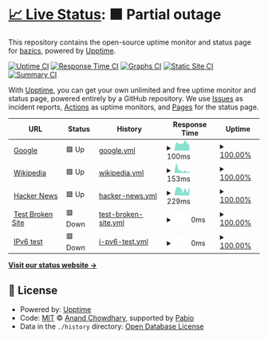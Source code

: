 # [📈 Live Status](https://bazics.github.io/upptime): <!--live status--> **🟧 Partial outage**

This repository contains the open-source uptime monitor and status page for [bazics](https://bazics.github.io/upptime), powered by [Upptime](https://github.com/upptime/upptime).

[![Uptime CI](https://github.com/bazics/upptime/workflows/Uptime%20CI/badge.svg)](https://github.com/bazics/upptime/actions?query=workflow%3A%22Uptime+CI%22)
[![Response Time CI](https://github.com/bazics/upptime/workflows/Response%20Time%20CI/badge.svg)](https://github.com/bazics/upptime/actions?query=workflow%3A%22Response+Time+CI%22)
[![Graphs CI](https://github.com/bazics/upptime/workflows/Graphs%20CI/badge.svg)](https://github.com/bazics/upptime/actions?query=workflow%3A%22Graphs+CI%22)
[![Static Site CI](https://github.com/bazics/upptime/workflows/Static%20Site%20CI/badge.svg)](https://github.com/bazics/upptime/actions?query=workflow%3A%22Static+Site+CI%22)
[![Summary CI](https://github.com/bazics/upptime/workflows/Summary%20CI/badge.svg)](https://github.com/bazics/upptime/actions?query=workflow%3A%22Summary+CI%22)

With [Upptime](https://upptime.js.org), you can get your own unlimited and free uptime monitor and status page, powered entirely by a GitHub repository. We use [Issues](https://github.com/bazics/upptime/issues) as incident reports, [Actions](https://github.com/bazics/upptime/actions) as uptime monitors, and [Pages](https://bazics.github.io/upptime) for the status page.

<!--start: status pages-->
<!-- This summary is generated by Upptime (https://github.com/upptime/upptime) -->
<!-- Do not edit this manually, your changes will be overwritten -->
<!-- prettier-ignore -->
| URL | Status | History | Response Time | Uptime |
| --- | ------ | ------- | ------------- | ------ |
| <img alt="" src="https://icons.duckduckgo.com/ip3/www.google.com.ico" height="13"> [Google](https://www.google.com) | 🟩 Up | [google.yml](https://github.com/bazics/upptime/commits/HEAD/history/google.yml) | <details><summary><img alt="Response time graph" src="./graphs/google/response-time-week.png" height="20"> 100ms</summary><br><a href="https://bazics.github.io/upptime/history/google"><img alt="Response time 102" src="https://img.shields.io/endpoint?url=https%3A%2F%2Fraw.githubusercontent.com%2Fbazics%2Fupptime%2FHEAD%2Fapi%2Fgoogle%2Fresponse-time.json"></a><br><a href="https://bazics.github.io/upptime/history/google"><img alt="24-hour response time 108" src="https://img.shields.io/endpoint?url=https%3A%2F%2Fraw.githubusercontent.com%2Fbazics%2Fupptime%2FHEAD%2Fapi%2Fgoogle%2Fresponse-time-day.json"></a><br><a href="https://bazics.github.io/upptime/history/google"><img alt="7-day response time 100" src="https://img.shields.io/endpoint?url=https%3A%2F%2Fraw.githubusercontent.com%2Fbazics%2Fupptime%2FHEAD%2Fapi%2Fgoogle%2Fresponse-time-week.json"></a><br><a href="https://bazics.github.io/upptime/history/google"><img alt="30-day response time 107" src="https://img.shields.io/endpoint?url=https%3A%2F%2Fraw.githubusercontent.com%2Fbazics%2Fupptime%2FHEAD%2Fapi%2Fgoogle%2Fresponse-time-month.json"></a><br><a href="https://bazics.github.io/upptime/history/google"><img alt="1-year response time 102" src="https://img.shields.io/endpoint?url=https%3A%2F%2Fraw.githubusercontent.com%2Fbazics%2Fupptime%2FHEAD%2Fapi%2Fgoogle%2Fresponse-time-year.json"></a></details> | <details><summary><a href="https://bazics.github.io/upptime/history/google">100.00%</a></summary><a href="https://bazics.github.io/upptime/history/google"><img alt="All-time uptime 100.00%" src="https://img.shields.io/endpoint?url=https%3A%2F%2Fraw.githubusercontent.com%2Fbazics%2Fupptime%2FHEAD%2Fapi%2Fgoogle%2Fuptime.json"></a><br><a href="https://bazics.github.io/upptime/history/google"><img alt="24-hour uptime 100.00%" src="https://img.shields.io/endpoint?url=https%3A%2F%2Fraw.githubusercontent.com%2Fbazics%2Fupptime%2FHEAD%2Fapi%2Fgoogle%2Fuptime-day.json"></a><br><a href="https://bazics.github.io/upptime/history/google"><img alt="7-day uptime 100.00%" src="https://img.shields.io/endpoint?url=https%3A%2F%2Fraw.githubusercontent.com%2Fbazics%2Fupptime%2FHEAD%2Fapi%2Fgoogle%2Fuptime-week.json"></a><br><a href="https://bazics.github.io/upptime/history/google"><img alt="30-day uptime 100.00%" src="https://img.shields.io/endpoint?url=https%3A%2F%2Fraw.githubusercontent.com%2Fbazics%2Fupptime%2FHEAD%2Fapi%2Fgoogle%2Fuptime-month.json"></a><br><a href="https://bazics.github.io/upptime/history/google"><img alt="1-year uptime 100.00%" src="https://img.shields.io/endpoint?url=https%3A%2F%2Fraw.githubusercontent.com%2Fbazics%2Fupptime%2FHEAD%2Fapi%2Fgoogle%2Fuptime-year.json"></a></details>
| <img alt="" src="https://icons.duckduckgo.com/ip3/en.wikipedia.org.ico" height="13"> [Wikipedia](https://en.wikipedia.org) | 🟩 Up | [wikipedia.yml](https://github.com/bazics/upptime/commits/HEAD/history/wikipedia.yml) | <details><summary><img alt="Response time graph" src="./graphs/wikipedia/response-time-week.png" height="20"> 153ms</summary><br><a href="https://bazics.github.io/upptime/history/wikipedia"><img alt="Response time 228" src="https://img.shields.io/endpoint?url=https%3A%2F%2Fraw.githubusercontent.com%2Fbazics%2Fupptime%2FHEAD%2Fapi%2Fwikipedia%2Fresponse-time.json"></a><br><a href="https://bazics.github.io/upptime/history/wikipedia"><img alt="24-hour response time 212" src="https://img.shields.io/endpoint?url=https%3A%2F%2Fraw.githubusercontent.com%2Fbazics%2Fupptime%2FHEAD%2Fapi%2Fwikipedia%2Fresponse-time-day.json"></a><br><a href="https://bazics.github.io/upptime/history/wikipedia"><img alt="7-day response time 153" src="https://img.shields.io/endpoint?url=https%3A%2F%2Fraw.githubusercontent.com%2Fbazics%2Fupptime%2FHEAD%2Fapi%2Fwikipedia%2Fresponse-time-week.json"></a><br><a href="https://bazics.github.io/upptime/history/wikipedia"><img alt="30-day response time 244" src="https://img.shields.io/endpoint?url=https%3A%2F%2Fraw.githubusercontent.com%2Fbazics%2Fupptime%2FHEAD%2Fapi%2Fwikipedia%2Fresponse-time-month.json"></a><br><a href="https://bazics.github.io/upptime/history/wikipedia"><img alt="1-year response time 228" src="https://img.shields.io/endpoint?url=https%3A%2F%2Fraw.githubusercontent.com%2Fbazics%2Fupptime%2FHEAD%2Fapi%2Fwikipedia%2Fresponse-time-year.json"></a></details> | <details><summary><a href="https://bazics.github.io/upptime/history/wikipedia">100.00%</a></summary><a href="https://bazics.github.io/upptime/history/wikipedia"><img alt="All-time uptime 100.00%" src="https://img.shields.io/endpoint?url=https%3A%2F%2Fraw.githubusercontent.com%2Fbazics%2Fupptime%2FHEAD%2Fapi%2Fwikipedia%2Fuptime.json"></a><br><a href="https://bazics.github.io/upptime/history/wikipedia"><img alt="24-hour uptime 100.00%" src="https://img.shields.io/endpoint?url=https%3A%2F%2Fraw.githubusercontent.com%2Fbazics%2Fupptime%2FHEAD%2Fapi%2Fwikipedia%2Fuptime-day.json"></a><br><a href="https://bazics.github.io/upptime/history/wikipedia"><img alt="7-day uptime 100.00%" src="https://img.shields.io/endpoint?url=https%3A%2F%2Fraw.githubusercontent.com%2Fbazics%2Fupptime%2FHEAD%2Fapi%2Fwikipedia%2Fuptime-week.json"></a><br><a href="https://bazics.github.io/upptime/history/wikipedia"><img alt="30-day uptime 100.00%" src="https://img.shields.io/endpoint?url=https%3A%2F%2Fraw.githubusercontent.com%2Fbazics%2Fupptime%2FHEAD%2Fapi%2Fwikipedia%2Fuptime-month.json"></a><br><a href="https://bazics.github.io/upptime/history/wikipedia"><img alt="1-year uptime 100.00%" src="https://img.shields.io/endpoint?url=https%3A%2F%2Fraw.githubusercontent.com%2Fbazics%2Fupptime%2FHEAD%2Fapi%2Fwikipedia%2Fuptime-year.json"></a></details>
| <img alt="" src="https://icons.duckduckgo.com/ip3/news.ycombinator.com.ico" height="13"> [Hacker News](https://news.ycombinator.com) | 🟩 Up | [hacker-news.yml](https://github.com/bazics/upptime/commits/HEAD/history/hacker-news.yml) | <details><summary><img alt="Response time graph" src="./graphs/hacker-news/response-time-week.png" height="20"> 229ms</summary><br><a href="https://bazics.github.io/upptime/history/hacker-news"><img alt="Response time 288" src="https://img.shields.io/endpoint?url=https%3A%2F%2Fraw.githubusercontent.com%2Fbazics%2Fupptime%2FHEAD%2Fapi%2Fhacker-news%2Fresponse-time.json"></a><br><a href="https://bazics.github.io/upptime/history/hacker-news"><img alt="24-hour response time 140" src="https://img.shields.io/endpoint?url=https%3A%2F%2Fraw.githubusercontent.com%2Fbazics%2Fupptime%2FHEAD%2Fapi%2Fhacker-news%2Fresponse-time-day.json"></a><br><a href="https://bazics.github.io/upptime/history/hacker-news"><img alt="7-day response time 229" src="https://img.shields.io/endpoint?url=https%3A%2F%2Fraw.githubusercontent.com%2Fbazics%2Fupptime%2FHEAD%2Fapi%2Fhacker-news%2Fresponse-time-week.json"></a><br><a href="https://bazics.github.io/upptime/history/hacker-news"><img alt="30-day response time 310" src="https://img.shields.io/endpoint?url=https%3A%2F%2Fraw.githubusercontent.com%2Fbazics%2Fupptime%2FHEAD%2Fapi%2Fhacker-news%2Fresponse-time-month.json"></a><br><a href="https://bazics.github.io/upptime/history/hacker-news"><img alt="1-year response time 288" src="https://img.shields.io/endpoint?url=https%3A%2F%2Fraw.githubusercontent.com%2Fbazics%2Fupptime%2FHEAD%2Fapi%2Fhacker-news%2Fresponse-time-year.json"></a></details> | <details><summary><a href="https://bazics.github.io/upptime/history/hacker-news">100.00%</a></summary><a href="https://bazics.github.io/upptime/history/hacker-news"><img alt="All-time uptime 100.00%" src="https://img.shields.io/endpoint?url=https%3A%2F%2Fraw.githubusercontent.com%2Fbazics%2Fupptime%2FHEAD%2Fapi%2Fhacker-news%2Fuptime.json"></a><br><a href="https://bazics.github.io/upptime/history/hacker-news"><img alt="24-hour uptime 100.00%" src="https://img.shields.io/endpoint?url=https%3A%2F%2Fraw.githubusercontent.com%2Fbazics%2Fupptime%2FHEAD%2Fapi%2Fhacker-news%2Fuptime-day.json"></a><br><a href="https://bazics.github.io/upptime/history/hacker-news"><img alt="7-day uptime 100.00%" src="https://img.shields.io/endpoint?url=https%3A%2F%2Fraw.githubusercontent.com%2Fbazics%2Fupptime%2FHEAD%2Fapi%2Fhacker-news%2Fuptime-week.json"></a><br><a href="https://bazics.github.io/upptime/history/hacker-news"><img alt="30-day uptime 100.00%" src="https://img.shields.io/endpoint?url=https%3A%2F%2Fraw.githubusercontent.com%2Fbazics%2Fupptime%2FHEAD%2Fapi%2Fhacker-news%2Fuptime-month.json"></a><br><a href="https://bazics.github.io/upptime/history/hacker-news"><img alt="1-year uptime 100.00%" src="https://img.shields.io/endpoint?url=https%3A%2F%2Fraw.githubusercontent.com%2Fbazics%2Fupptime%2FHEAD%2Fapi%2Fhacker-news%2Fuptime-year.json"></a></details>
| <img alt="" src="https://icons.duckduckgo.com/ip3/thissitedoesnotexist.koj.co.ico" height="13"> [Test Broken Site](https://thissitedoesnotexist.koj.co) | 🟥 Down | [test-broken-site.yml](https://github.com/bazics/upptime/commits/HEAD/history/test-broken-site.yml) | <details><summary><img alt="Response time graph" src="./graphs/test-broken-site/response-time-week.png" height="20"> 0ms</summary><br><a href="https://bazics.github.io/upptime/history/test-broken-site"><img alt="Response time 0" src="https://img.shields.io/endpoint?url=https%3A%2F%2Fraw.githubusercontent.com%2Fbazics%2Fupptime%2FHEAD%2Fapi%2Ftest-broken-site%2Fresponse-time.json"></a><br><a href="https://bazics.github.io/upptime/history/test-broken-site"><img alt="24-hour response time 0" src="https://img.shields.io/endpoint?url=https%3A%2F%2Fraw.githubusercontent.com%2Fbazics%2Fupptime%2FHEAD%2Fapi%2Ftest-broken-site%2Fresponse-time-day.json"></a><br><a href="https://bazics.github.io/upptime/history/test-broken-site"><img alt="7-day response time 0" src="https://img.shields.io/endpoint?url=https%3A%2F%2Fraw.githubusercontent.com%2Fbazics%2Fupptime%2FHEAD%2Fapi%2Ftest-broken-site%2Fresponse-time-week.json"></a><br><a href="https://bazics.github.io/upptime/history/test-broken-site"><img alt="30-day response time 0" src="https://img.shields.io/endpoint?url=https%3A%2F%2Fraw.githubusercontent.com%2Fbazics%2Fupptime%2FHEAD%2Fapi%2Ftest-broken-site%2Fresponse-time-month.json"></a><br><a href="https://bazics.github.io/upptime/history/test-broken-site"><img alt="1-year response time 0" src="https://img.shields.io/endpoint?url=https%3A%2F%2Fraw.githubusercontent.com%2Fbazics%2Fupptime%2FHEAD%2Fapi%2Ftest-broken-site%2Fresponse-time-year.json"></a></details> | <details><summary><a href="https://bazics.github.io/upptime/history/test-broken-site">100.00%</a></summary><a href="https://bazics.github.io/upptime/history/test-broken-site"><img alt="All-time uptime 100.00%" src="https://img.shields.io/endpoint?url=https%3A%2F%2Fraw.githubusercontent.com%2Fbazics%2Fupptime%2FHEAD%2Fapi%2Ftest-broken-site%2Fuptime.json"></a><br><a href="https://bazics.github.io/upptime/history/test-broken-site"><img alt="24-hour uptime 100.00%" src="https://img.shields.io/endpoint?url=https%3A%2F%2Fraw.githubusercontent.com%2Fbazics%2Fupptime%2FHEAD%2Fapi%2Ftest-broken-site%2Fuptime-day.json"></a><br><a href="https://bazics.github.io/upptime/history/test-broken-site"><img alt="7-day uptime 100.00%" src="https://img.shields.io/endpoint?url=https%3A%2F%2Fraw.githubusercontent.com%2Fbazics%2Fupptime%2FHEAD%2Fapi%2Ftest-broken-site%2Fuptime-week.json"></a><br><a href="https://bazics.github.io/upptime/history/test-broken-site"><img alt="30-day uptime 100.00%" src="https://img.shields.io/endpoint?url=https%3A%2F%2Fraw.githubusercontent.com%2Fbazics%2Fupptime%2FHEAD%2Fapi%2Ftest-broken-site%2Fuptime-month.json"></a><br><a href="https://bazics.github.io/upptime/history/test-broken-site"><img alt="1-year uptime 100.00%" src="https://img.shields.io/endpoint?url=https%3A%2F%2Fraw.githubusercontent.com%2Fbazics%2Fupptime%2FHEAD%2Fapi%2Ftest-broken-site%2Fuptime-year.json"></a></details>
| <img alt="" src="https://icons.duckduckgo.com/ip3/null.ico" height="13"> [IPv6 test](forwardemail.net) | 🟥 Down | [i-pv6-test.yml](https://github.com/bazics/upptime/commits/HEAD/history/i-pv6-test.yml) | <details><summary><img alt="Response time graph" src="./graphs/i-pv6-test/response-time-week.png" height="20"> 0ms</summary><br><a href="https://bazics.github.io/upptime/history/i-pv6-test"><img alt="Response time 0" src="https://img.shields.io/endpoint?url=https%3A%2F%2Fraw.githubusercontent.com%2Fbazics%2Fupptime%2FHEAD%2Fapi%2Fi-pv6-test%2Fresponse-time.json"></a><br><a href="https://bazics.github.io/upptime/history/i-pv6-test"><img alt="24-hour response time 0" src="https://img.shields.io/endpoint?url=https%3A%2F%2Fraw.githubusercontent.com%2Fbazics%2Fupptime%2FHEAD%2Fapi%2Fi-pv6-test%2Fresponse-time-day.json"></a><br><a href="https://bazics.github.io/upptime/history/i-pv6-test"><img alt="7-day response time 0" src="https://img.shields.io/endpoint?url=https%3A%2F%2Fraw.githubusercontent.com%2Fbazics%2Fupptime%2FHEAD%2Fapi%2Fi-pv6-test%2Fresponse-time-week.json"></a><br><a href="https://bazics.github.io/upptime/history/i-pv6-test"><img alt="30-day response time 0" src="https://img.shields.io/endpoint?url=https%3A%2F%2Fraw.githubusercontent.com%2Fbazics%2Fupptime%2FHEAD%2Fapi%2Fi-pv6-test%2Fresponse-time-month.json"></a><br><a href="https://bazics.github.io/upptime/history/i-pv6-test"><img alt="1-year response time 0" src="https://img.shields.io/endpoint?url=https%3A%2F%2Fraw.githubusercontent.com%2Fbazics%2Fupptime%2FHEAD%2Fapi%2Fi-pv6-test%2Fresponse-time-year.json"></a></details> | <details><summary><a href="https://bazics.github.io/upptime/history/i-pv6-test">100.00%</a></summary><a href="https://bazics.github.io/upptime/history/i-pv6-test"><img alt="All-time uptime 100.00%" src="https://img.shields.io/endpoint?url=https%3A%2F%2Fraw.githubusercontent.com%2Fbazics%2Fupptime%2FHEAD%2Fapi%2Fi-pv6-test%2Fuptime.json"></a><br><a href="https://bazics.github.io/upptime/history/i-pv6-test"><img alt="24-hour uptime 100.00%" src="https://img.shields.io/endpoint?url=https%3A%2F%2Fraw.githubusercontent.com%2Fbazics%2Fupptime%2FHEAD%2Fapi%2Fi-pv6-test%2Fuptime-day.json"></a><br><a href="https://bazics.github.io/upptime/history/i-pv6-test"><img alt="7-day uptime 100.00%" src="https://img.shields.io/endpoint?url=https%3A%2F%2Fraw.githubusercontent.com%2Fbazics%2Fupptime%2FHEAD%2Fapi%2Fi-pv6-test%2Fuptime-week.json"></a><br><a href="https://bazics.github.io/upptime/history/i-pv6-test"><img alt="30-day uptime 100.00%" src="https://img.shields.io/endpoint?url=https%3A%2F%2Fraw.githubusercontent.com%2Fbazics%2Fupptime%2FHEAD%2Fapi%2Fi-pv6-test%2Fuptime-month.json"></a><br><a href="https://bazics.github.io/upptime/history/i-pv6-test"><img alt="1-year uptime 100.00%" src="https://img.shields.io/endpoint?url=https%3A%2F%2Fraw.githubusercontent.com%2Fbazics%2Fupptime%2FHEAD%2Fapi%2Fi-pv6-test%2Fuptime-year.json"></a></details>

<!--end: status pages-->

[**Visit our status website →**](https://bazics.github.io/upptime)

## 📄 License

- Powered by: [Upptime](https://github.com/upptime/upptime)
- Code: [MIT](./LICENSE) © [Anand Chowdhary](https://anandchowdhary.com), supported by [Pabio](https://pabio.com)
- Data in the `./history` directory: [Open Database License](https://opendatacommons.org/licenses/odbl/1-0/)
